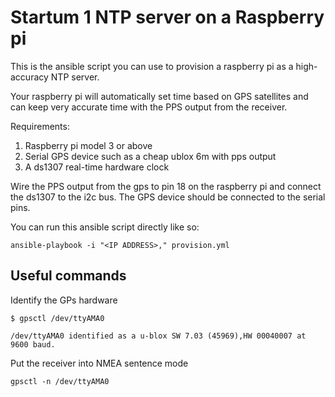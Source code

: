 # Startum 1 NTP server on a Raspberry pi
This is the ansible script you can use to provision a raspberry pi as a high-accuracy NTP server.

Your raspberry pi will automatically set time based on GPS satellites and can keep very accurate time with the PPS output from the receiver.

Requirements:
1. Raspberry pi model 3 or above
2. Serial GPS device such as a cheap ublox 6m with pps output
3. A ds1307 real-time hardware clock

Wire the PPS output from the gps to pin 18 on the raspberry pi and connect the ds1307 to the i2c bus. The GPS device should be connected to the serial pins.

You can run this ansible script directly like so:
```
ansible-playbook -i "<IP ADDRESS>," provision.yml
```

## Useful commands
Identify the GPs hardware
```
$ gpsctl /dev/ttyAMA0

/dev/ttyAMA0 identified as a u-blox SW 7.03 (45969),HW 00040007 at 9600 baud.
```
Put the receiver into NMEA sentence mode
```
gpsctl -n /dev/ttyAMA0
```
